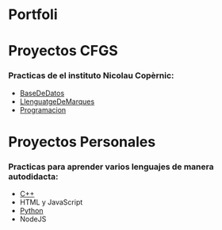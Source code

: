 # Portfoli

# Proyectos CFGS 
### Practicas de el instituto Nicolau Copèrnic:
- [BaseDeDatos](https://github.com/jumelleCL/Portfoli/tree/main/ProyectosCFGS/BaseDeDatos)
- [LlenguatgeDeMarques](https://github.com/jumelleCL/Portfoli/tree/main/ProyectosCFGS/LlenguatgeDeMarques)
- [Programacion](https://github.com/jumelleCL/Portfoli/tree/main/ProyectosCFGS/Programacio)

# Proyectos Personales
### Practicas para aprender varios lenguajes de manera autodidacta:
- [C++](https://github.com/jumelleCL/Portfoli/tree/main/ProyectosPersonales/Cpp)
- HTML y JavaScript
- [Python](https://github.com/jumelleCL/Portfoli/tree/main/ProyectosPersonales/Python)
- NodeJS
